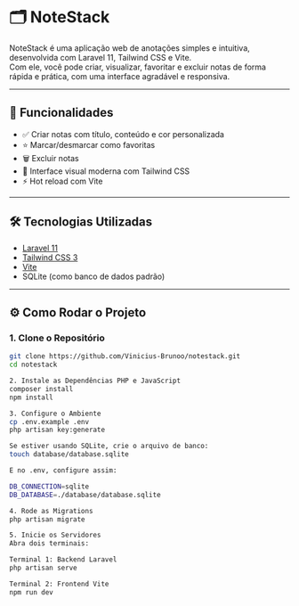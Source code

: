# 🗂️ NoteStack

NoteStack é uma aplicação web de anotações simples e intuitiva, desenvolvida com Laravel 11, Tailwind CSS e Vite.  
Com ele, você pode criar, visualizar, favoritar e excluir notas de forma rápida e prática, com uma interface agradável e responsiva.

---

## 🚀 Funcionalidades

- ✅ Criar notas com título, conteúdo e cor personalizada
- ⭐ Marcar/desmarcar como favoritas
- 🗑️ Excluir notas
- 🎨 Interface visual moderna com Tailwind CSS
- ⚡ Hot reload com Vite

---

## 🛠️ Tecnologias Utilizadas

- [Laravel 11](https://laravel.com/)
- [Tailwind CSS 3](https://tailwindcss.com/)
- [Vite](https://vitejs.dev/)
- SQLite (como banco de dados padrão)

---

## ⚙️ Como Rodar o Projeto

### 1. Clone o Repositório

```bash
git clone https://github.com/Vinicius-Brunoo/notestack.git
cd notestack

2. Instale as Dependências PHP e JavaScript
composer install
npm install

3. Configure o Ambiente
cp .env.example .env
php artisan key:generate

Se estiver usando SQLite, crie o arquivo de banco:
touch database/database.sqlite

E no .env, configure assim:

DB_CONNECTION=sqlite
DB_DATABASE=./database/database.sqlite

4. Rode as Migrations
php artisan migrate

5. Inicie os Servidores
Abra dois terminais:

Terminal 1: Backend Laravel
php artisan serve

Terminal 2: Frontend Vite
npm run dev
